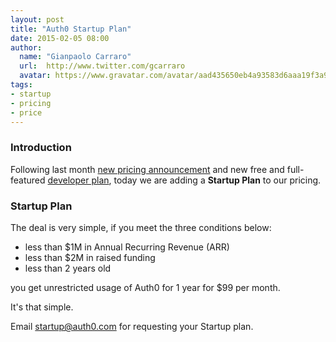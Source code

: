```yaml
---
layout: post
title: "Auth0 Startup Plan"
date: 2015-02-05 08:00
author:
  name: "Gianpaolo Carraro"
  url:  http://www.twitter.com/gcarraro
  avatar: https://www.gravatar.com/avatar/aad435650eb4a93583d6aaa19f3a91f4.png?s=60
tags:
- startup
- pricing
- price
---
```


### Introduction

Following last month [new pricing announcement](https://auth0.com/pricing) and new free and full-featured [developer plan](https://auth0.com/signup), today we are adding a **Startup Plan** to our pricing. 

### Startup Plan

The deal is very simple, if you meet the three conditions below:

- less than $1M in Annual Recurring Revenue (ARR)
- less than $2M in raised funding
- less than 2 years old

you get unrestricted usage of Auth0 for 1 year for $99 per month.

It's that simple.

Email [startup@auth0.com](mailto:startup@auth0.com) for requesting your Startup plan.
